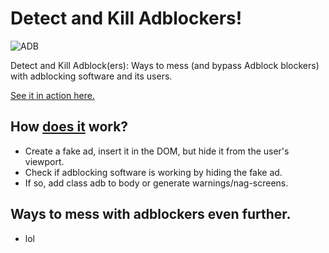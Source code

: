 # Detect and Kill Adblockers!


![ADB](https://liltinkerer.github.io/detect-and-kill-adblock/adb.png)


Detect and Kill Adblock(ers): Ways to mess (and bypass Adblock blockers) with adblocking software and its users.

[See it in action here.](https://liltinkerer.github.io/detect-and-kill-adblock/)

## How [does it](https://github.com/liltinkerer/detect-and-kill-adblock/blob/master/detect_adblock.js) work?

* Create a fake ad, insert it in the DOM, but hide it from the user's viewport.  
* Check if adblocking software is working by hiding the fake ad.  
* If so, add class adb to body or generate warnings/nag-screens.

## Ways to mess with adblockers even further.

* lol

